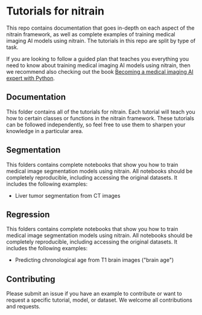 # Tutorials for nitrain

This repo contains documentation that goes in-depth on each aspect of the nitrain framework, as well as complete examples of training medical imaging AI models using nitrain. The tutorials in this repo are split by type of task.

If you are looking to follow a guided plan that teaches you everything you need to know about training medical imaging AI models using nitrain, then we recommend also checking out the book [Becoming a medical imaging AI expert with Python](https://book.nitrain.dev).

## Documentation

This folder contains all of the tutorials for nitrain. Each tutorial will teach you how to certain classes or functions in the nitrain framework. These tutorials can be followed independently, so feel free to use them to sharpen your knowledge in a particular area.

## Segmentation

This folders contains complete notebooks that show you how to train medical image segmentation models using nitrain. All notebooks should be completely reproducible, including accessing the original datasets. It includes the following examples:

- Liver tumor segmentation from CT images

## Regression

This folders contains complete notebooks that show you how to train medical image segmentation models using nitrain. All notebooks should be completely reproducible, including accessing the original datasets. It includes the following examples:

- Predicting chronological age from T1 brain images ("brain age")

## Contributing

Please submit an issue if you have an example to contribute or want to request a specific tutorial, model, or dataset. We welcome all contributions and requests.
